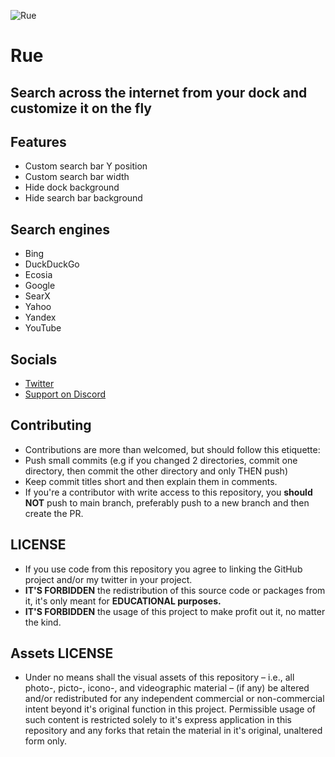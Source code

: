 ![Rue](https://i.imgur.com/wODRj2G.jpeg)

# Rue

## Search across the internet from your dock and customize it on the fly

## Features

* Custom search bar Y position
* Custom search bar width
* Hide dock background
* Hide search bar background

## Search engines

* Bing
* DuckDuckGo
* Ecosia
* Google
* SearX
* Yahoo
* Yandex
* YouTube

## Socials

* [Twitter](https://twitter.com/Lukii120)
* [Support on Discord](https://discord.gg/pKekktctUK)

## Contributing

* Contributions are more than welcomed, but should follow this etiquette:
* Push small commits (e.g if you changed 2 directories, commit one directory, then commit the other directory and only THEN push)
* Keep commit titles short and then explain them in comments.
* If you're a contributor with write access to this repository, you **should NOT** push to main branch, preferably push to a new branch and then create the PR.

## LICENSE

* If you use code from this repository you agree to linking the GitHub project and/or my twitter in your project.
* **IT'S FORBIDDEN** the redistribution of this source code or packages from it, it's only meant for **EDUCATIONAL purposes.**
* **IT'S FORBIDDEN** the usage of this project to make profit out it, no matter the kind.


## Assets LICENSE

* Under no means shall the visual assets of this repository – i.e., all photo-, picto-, icono-, and videographic material – (if any) be altered and/or redistributed for any independent commercial or non-commercial intent beyond it's original function in this project. Permissible usage of such content is restricted solely to it's express application in this repository and any forks that retain the material in it's original, unaltered form only.

